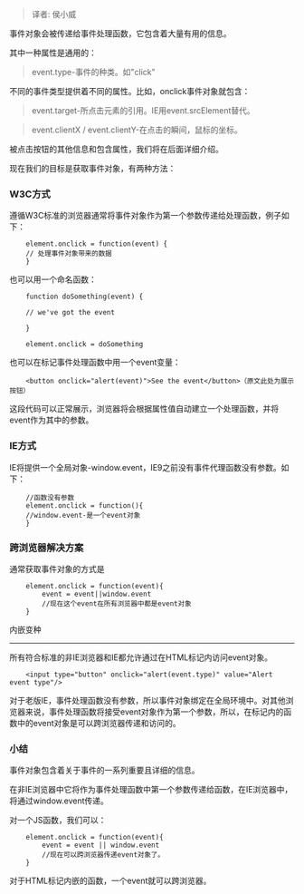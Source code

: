 > 译者: 侯小威

事件对象会被传递给事件处理函数，它包含着大量有用的信息。

其中一种属性是通用的：

>event.type-事件的种类。如"click"

不同的事件类型提供着不同的属性。比如，onclick事件对象就包含：

>event.target-所点击元素的引用。IE用event.srcElement替代。

>event.clientX / event.clientY-在点击的瞬间，鼠标的坐标。

被点击按钮的其他信息和包含属性，我们将在后面详细介绍。

现在我们的目标是获取事件对象，有两种方法：

### W3C方式

遵循W3C标准的浏览器通常将事件对象作为第一个参数传递给处理函数，例子如下：

		element.onclick = function(event) {
		// 处理事件对象带来的数据
		}
		
也可以用一个命名函数：

		function doSomething(event) {
		
		// we've got the event
		
		}
		
		element.onclick = doSomething
		
		
也可以在标记事件处理函数中用一个event变量：

		<button onclick="alert(event)">See the event</button>（原文此处为展示按钮）

这段代码可以正常展示，浏览器将会根据属性值自动建立一个处理函数，并将event作为其中的参数。

### IE方式

IE将提供一个全局对象-window.event，IE9之前没有事件代理函数没有参数。如下：

		//函数没有参数
		element.onclick = function(){
		//window.event-是一个event对象
		}

### 跨浏览器解决方案

通常获取事件对象的方式是

		element.onclick = function(event){
			event = event||window.event
			//现在这个event在所有浏览器中都是event对象
		}
		
内嵌变种
***

所有符合标准的非IE浏览器和IE都允许通过在HTML标记内访问event对象。

		<input type="button" onclick="alert(event.type)" value="Alert event type"/>

对于老版IE，事件处理函数没有参数，所以事件对象绑定在全局环境中。对其他浏览器来说，事件处理函数将接受event对象作为第一个参数，所以，在标记内的函数中的event对象是可以跨浏览器传递和访问的。

### 小结

事件对象包含着关于事件的一系列重要且详细的信息。

在非IE浏览器中它将作为事件处理函数中第一个参数传递给函数，在IE浏览器中，将通过window.event传递。

对一个JS函数，我们可以：

		element.onclick = function(event){
			event = event || window.event
			//现在可以跨浏览器传递event对象了。
		}

对于HTML标记内嵌的函数，一个event就可以跨浏览器。